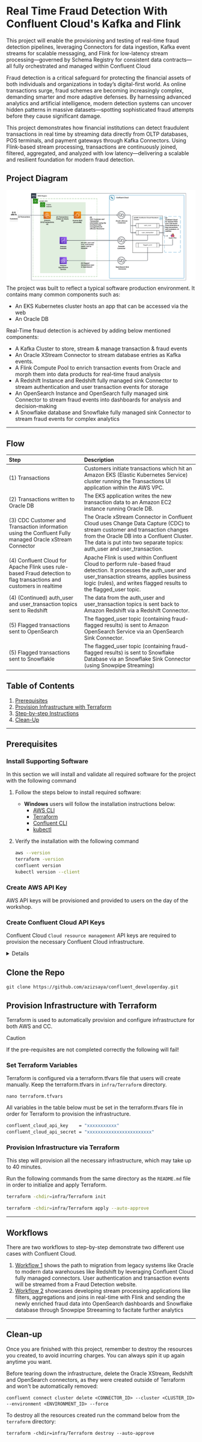 # Real Time Fraud Detection With Confluent Cloud's Kafka and Flink
This project will enable the provisioning and testing of real-time fraud detection pipelines, leveraging Connectors for data ingestion, Kafka event streams for scalable messaging, and Flink for low-latency stream processing—governed by Schema Registry for consistent data contracts—all fully orchestrated and managed within Confluent Cloud

Fraud detection is a critical safeguard for protecting the financial assets of both individuals and organizations in today’s digital-first world. As online transactions surge, fraud schemes are becoming increasingly complex, demanding smarter and more adaptive defenses. By harnessing advanced analytics and artificial intelligence, modern detection systems can uncover hidden patterns in massive datasets—spotting sophisticated fraud attempts before they cause significant damage.

This project demonstrates how financial institutions can detect fraudulent transactions in real time by streaming data directly from OLTP databases, POS terminals, and payment gateways through Kafka Connectors. Using Flink-based stream processing, transactions are continuously joined, filtered, aggregated, and analyzed with low latency—delivering a scalable and resilient foundation for modern fraud detection.

## Project Diagram
![architecture_diagram.png](img/architecture.png)
The project was built to reflect a typical software production environment. It contains many common components such as:
- An EKS Kubernetes cluster hosts an app that can be accessed via the web
- An Oracle DB

Real-Time fraud detection is achieved by adding below mentioned components:
- A Kafka Cluster to store, stream & manage transaction & fraud events
- An Oracle XStream Connector to stream database entries as Kafka events.
- A Flink Compute Pool to enrich transaction events from Oracle and morph them into data products for real-time fraud analysis 
- A Redshift Instance and Redshift fully managed sink Connector to stream authentication and user transaction events for storage
- An OpenSearch Instance and OpenSearch fully managed sink Connector to stream fraud events into dashboards for analysis and decision-making
- A Snowflake database and Snowflake fully managed sink Connector to stream fraud events for complex analytics
---

## Flow

| Step                                                                                                                | Description                                                                                                                                                                                                                                      |
| :------------------------------------------------------------------------------------------------------------------ | :----------------------------------------------------------------------------------------------------------------------------------------------------------------------------------------------------------------------------------------------- |
| (1) Transactions                                                                                                    | Customers initiate transactions which hit an Amazon EKS (Elastic Kubernetes Service) cluster running the Transactions UI application within the AWS VPC.                                                                                         |
| (2) Transactions written to Oracle DB                                                                               | The EKS application writes the new transaction data to an Amazon EC2 instance running Oracle DB.                                                                                                                                                 |
| (3) CDC Customer and Transaction information using the Confluent Fully managed Oracle xStream Connector             | The Oracle xStream Connector in Confluent Cloud uses Change Data Capture (CDC) to stream customer and transaction changes from the Oracle DB into a Confluent Cluster. The data is put into two separate topics: auth_user and user_transaction. |
| (4) Confluent Cloud for Apache Flink uses rule-based Fraud detection to flag transactions and customers in realtime | Apache Flink is used within Confluent Cloud to perform rule-based fraud detection. It processes the auth_user and user_transaction streams, applies business logic (rules), and writes flagged results to the flagged_user topic.                |
| (4) (Continued) auth_user and user_transaction topics sent to Redshift                                              | The data from the auth_user and user_transaction topics is sent back to Amazon Redshift via a Redshift Connector.                                                                                                                                |
| (5) Flagged transactions sent to OpenSearch                                                                         | The flagged_user topic (containing fraud-flagged results) is sent to Amazon OpenSearch Service via an OpenSearch Sink Connector.                                                                                                                 |
| (5) Flagged transactions sent to Snowflakle                                                                         | The flagged_user topic (containing fraud-flagged results) is sent to Snowflake Database via an Snowflake Sink Connector (using Snowpipe Streaming)                                                                                               |



## Table of Contents
1. [Prerequisites](#prerequisites)
2. [Provision Infrastructure with Terraform](#provision-infrastructure-with-terraform)
3. [Step-by-step Instructions](#labs)
4. [Clean-Up](#clean-up)
---

## Prerequisites

### Install Supporting Software
In this section we will install and validate all required software for the project with the following command

1. Follow the steps below to install required software:

   - **Windows** users will follow the installation instructions below:
      - [AWS CLI](https://docs.aws.amazon.com/cli/latest/userguide/getting-started-install.html)
      - [Terraform](https://developer.hashicorp.com/terraform/install#windows)
      - [Confluent CLI](https://docs.confluent.io/confluent-cli/current/install.html)
      - [kubectl](https://kubernetes.io/docs/tasks/tools/install-kubectl-windows/)


2. Verify the installation with the following command

   ```bash
   aws --version
   terraform -version
   confluent version
   kubectl version --client
   ```

### Create AWS API Key

AWS API keys will be provisioned and provided to users on the day of the workshop. 

### Create Confluent Cloud API Keys

Confluent Cloud `Cloud resource management` API keys are required to provision the necessary Confluent Cloud infrastructure.
</summary><details>

1. Log into Confluent Cloud
2. Open the sidebar menu and select `API keys`
3. Click `+ Add API key`
4. Associate API Key with `My account`
5. Select `Cloud resource management`
6. Create the API key and copy the Key & Secret into a usable place
</details>   

## Clone the Repo
```
git clone https://github.com/azizsaya/confluent_developerday.git
```

## Provision Infrastructure with Terraform
Terraform is used to automatically provision and configure infrastructure for both AWS and CC. 

 >[!CAUTION]
 >If the pre-requisites are not completed correctly the following will fail!


### Set Terraform Variables
Terraform is configured via a terraform.tfvars file that users will create manually. Keep the terraform.tfvars in `infra/Terraform` directory.

``` 
nano terraform.tfvars 
```

All variables in the table below must be set in the terraform.tfvars file in order for Terraform to provision the infrastructure.

```bash
confluent_cloud_api_key    = "xxxxxxxxxxx"
confluent_cloud_api_secret = "xxxxxxxxxxxxxxxxxxxxxxxx"
  ```


### Provision Infrastructure via Terraform

This step will provision all the necessary infrastructure, which may take up to 40 minutes.

Run the following commands from the same directory as the `README.md` file in order to initialize and apply Terraform.

   ```bash
   terraform -chdir=infra/Terraform init
   ```
   
   ```bash
   terraform -chdir=infra/Terraform apply --auto-approve
   ```


---

## Workflows

There are two workflows to step-by-step demonstrate two different use cases with Confluent Cloud. 
1. [Workflow 1](./LAB1/LAB1-README.md) shows the path to migration from legacy systems like Oracle to modern data warehouses like Redshift by leveraging Confluent Cloud fully managed connectors. User authentication and transaction events will be streamed from a Fraud Detection website. 
2. [Workflow 2](./LAB2/LAB2-README.md) showcases developing stream processing applications like filters, aggregations and joins in real-time with Flink and sending the newly enriched fraud data into OpenSearch dashboards and Snowflake database through Snowpipe Streeaming to facitate further analytics 

---
## Clean-up
Once you are finished with this project, remember to destroy the resources you created, to avoid incurring charges. You can always spin it up again anytime you want.

Before tearing down the infrastructure, delete the Oracle XStream, Redshift and OpenSearch connectors, as they were created outside of Terraform and won't be automatically removed:

```
confluent connect cluster delete <CONNECTOR_ID> --cluster <CLUSTER_ID> --environment <ENVIRONMENT_ID> --force
```

To destroy all the resources created run the command below from the ```terraform``` directory:

```
terraform -chdir=infra/Terraform destroy --auto-approve
```

